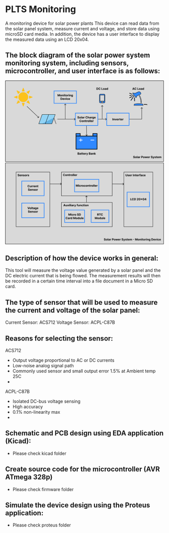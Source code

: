 # PLTS Monitoring
A monitoring device for solar power plants
This device can read data from the solar panel system, measure current and voltage, and store data using microSD card media. 
In addition, the device has a user interface to display the measured data using an LCD 20x04.

## The block diagram of the solar power system monitoring system, including sensors, microcontroller, and user interface is as follows:
![My Remote Image](https://github.com/ahmadq122/plts-monitoring/blob/main/hardware/block-diagram/solar-power-system.png)
![My Remote Image](https://github.com/ahmadq122/plts-monitoring/blob/main/hardware/block-diagram/monitoring-device.png)

## Description of how the device works in general:
This tool will measure the voltage value generated by a solar panel and the DC electric current that is being flowed.
The measurement results will then be recorded in a certain time interval into a file document in a Micro SD card.

## The type of sensor that will be used to measure the current and voltage of the solar panel:
Current Sensor: ACS712
Voltage Sensor: ACPL-C87B

## Reasons for selecting the sensor:
ACS712
- Output voltage proportional to AC or DC currents
- Low-noise analog signal path
- Commonly used sensor and small output error 1.5% at Ambient temp 25C
- 
ACPL-C87B
- Isolated DC-bus voltage sensing
- High accuracy
- 0.1% non-linearity max
- 

## Schematic and PCB design using EDA application (Kicad):
- Please check kicad folder

## Create source code for the microcontroller (AVR ATmega 328p)
- Please check firmware folder

## Simulate the device design using the Proteus application:
- Please check proteus folder
